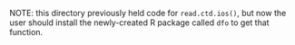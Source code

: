 NOTE: this directory previously held code for `read.ctd.ios()`, but now the
user should install the newly-created R package called `dfo` to get that
function.
